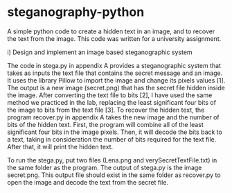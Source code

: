 # steganography-python
A simple python code to create a hidden text in an image, and to recover the text from the image. This code was written for a university assignment.

i) Design and implement an image based steganographic system

The code in stega.py in appendix A provides a steganographic system that takes as inputs the text file that contains the secret message and an image. It uses the library Pillow to import the image and change its pixels values [1]. The output is a new image (secret.png) that has the secret file hidden inside the image. After converting the text file to bits [2], I have used the same method we practiced in the lab, replacing the least significant four bits of the image to bits from the text file [3].
To recover the hidden text, the program recover.py in appendix A takes the new image and the number of bits of the hidden text. First, the program will combine all of the least significant four bits in the image pixels. Then, it will decode the bits back to a text, taking in consideration the number of bits required for the text file. After that, it will print the hidden text.

To run the stega.py, put two files (Lena.png and verySecretTextFile.txt) in the same folder as the program. The output of stega.py is the image secret.png. This output file should exist in the same folder as recover.py to open the image and decode the text from the secret file.
